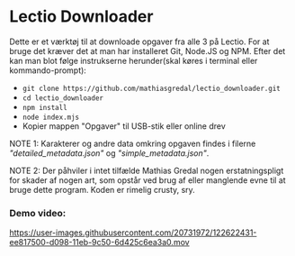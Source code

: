 # Lectio Downloader
Dette er et værktøj til at downloade opgaver fra alle 3 på Lectio. For at bruge det kræver det at man har installeret Git, Node.JS og NPM. Efter det kan man blot følge instrukserne herunder(skal køres i terminal eller kommando-prompt):
- `git clone https://github.com/mathiasgredal/lectio_downloader.git`
- `cd lectio_downloader`
- `npm install`
- `node index.mjs`
- Kopier mappen "Opgaver" til USB-stik eller online drev

NOTE 1: Karakterer og andre data omkring opgaven findes i filerne _"detailed_metadata.json"_ og _"simple_metadata.json"_.

NOTE 2: Der påhviler i intet tilfælde Mathias Gredal nogen erstatningspligt for skader af nogen art, som opstår ved brug af eller manglende evne til at bruge dette program. Koden er rimelig crusty, sry.
### Demo video:
https://user-images.githubusercontent.com/20731972/122622431-ee817500-d098-11eb-9c50-6d425c6ea3a0.mov

